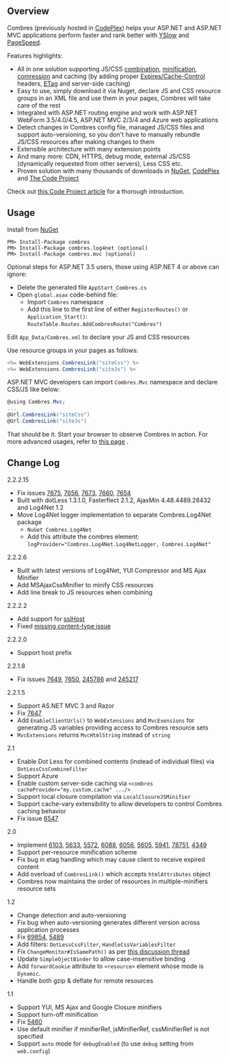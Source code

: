 Overview
---------------
Combres (previously hosted in [CodePlex](http://combres.codeplex.com/)) helps your ASP.NET and ASP.NET MVC applications perform faster and rank better with [YSlow](http://developer.yahoo.com/yslow/) and [PageSpeed](https://developers.google.com/speed/pagespeed/). 

Features highlights:  

* All in one solution supporting JS/CSS [combination](http://developer.yahoo.com/performance/rules.html#num_http), [minification](http://developer.yahoo.com/performance/rules.html#minify), [comression](http://developer.yahoo.com/performance/rules.html#gzip) and caching (by adding proper [Expires/Cache-Control](http://developer.yahoo.com/performance/rules.html#expires) headers, [ETag](http://developer.yahoo.com/performance/rules.html#etags) and server-side caching)
* Easy to use, simply download it via Nuget, declare JS and CSS resource groups in an XML file and use them in your pages, Combres will take care of the rest
* Integrated with ASP.NET routing engine and work with ASP.NET WebForm 3.5/4.0/4.5, ASP.NET MVC 2/3/4 and Azure web applications
* Detect changes in Combres config file, managed JS/CSS files and support auto-versioning, so you don't have to manually rebundle JS/CSS resources after making changes to them
* Extensible architecture with many extension points
* And many more: CDN, HTTPS, debug mode, external JS/CSS (dynamically requested from other servers), Less CSS etc.
* Proven solution with many thousands of downloads in [NuGet](https://www.nuget.org/packages/combres), [CodePlex](http://combres.codeplex.com/) and [The Code Project](http://www.codeproject.com/Articles/69484/Combres-2-0-A-Library-for-ASP-NET-Website-Optimiza)

Check out [this Code Project article](http://www.codeproject.com/Articles/69484/Combres-2-0-A-Library-for-ASP-NET-Website-Optimiza) for a thorough introduction.



Usage
---------------
Install from [NuGet](https://www.nuget.org/packages/combres)

```
PM> Install-Package combres
PM> Install-Package combres.log4net (optional)
PM> Install-Package combres.mvc (optional)
```

Optional steps for ASP.NET 3.5 users, those using ASP.NET 4 or above can ignore:  
* Delete the generated file `AppStart_Combres.cs`
* Open `global.asax` code-behind file:
  * Import `Combres` namespace
  * Add this line to the first line of either `RegisterRoutes()` or `Application_Start()`: `RouteTable.Routes.AddCombresRoute("Combres")`
    
Edit `App_Data/Combres.xml` to declare your JS and CSS resources

Use resource groups in your pages as follows:

```csharp
<%= WebExtensions.CombresLink("siteCss") %>  
<%= WebExtensions.CombresLink("siteJs") %>
```

ASP.NET MVC developers can import `Combres.Mvc` namespace and declare CSS/JS like below:

```csharp
@using Combres.Mvc;
...
@Url.CombresLink("siteCss")
@Url.CombresLink("siteJs")
```

That should be it. Start your browser to observe Combres in action. For more advanced usages, refer to [this page](http://www.codeproject.com/Articles/69484/Combres-2-0-A-Library-for-ASP-NET-Website-Optimiza) .



Change Log
---------------
2.2.2.15
* Fix issues [7675](http://combres.codeplex.com/workitem/7675), [7656](http://combres.codeplex.com/workitem/7656), [7673](http://combres.codeplex.com/workitem/7673), [7660](http://combres.codeplex.com/workitem/7660), [7654](http://combres.codeplex.com/workitem/7654)
* Built with dotLess 1.3.1.0, Fasterflect 2.1.2, AjaxMin 4.48.4489.28432 and Log4Net 1.2
* Move Log4Net logger implementation to separate Combres.Log4Net package
	+ `NuGet Combres.Log4Net`
	+ Add this attribute the combres element: `logProvider="Combres.Log4Net.Log4NetLogger, Combres.Log4Net"`

2.2.2.6
* Built with latest versions of Log4Net, YUI Compressor and MS Ajax Minifier
* Add MSAjaxCssMinifier to minify CSS resources
* Add line break to JS resources when combining

2.2.2.2
* Add support for [sslHost](http://combres.codeplex.com/discussions/235498)
* Fixed [missing content-type issue](http://combres.codeplex.com/discussions/245217)

2.2.2.0

* Support host prefix

2.2.1.8  

* Fix issues [7649](http://combres.codeplex.com/workitem/7649), [7650](http://combres.codeplex.com/workitem/7650), [245786](http://combres.codeplex.com/discussions/245786) and [245217](http://combres.codeplex.com/discussions/245217)

2.2.1.5
* Support AS.NET MVC 3 and Razor
* Fix [7647](http://combres.codeplex.com/workitem/7647)
* Add `EnableClientUrls()` to `WebExtensions` and `MvcExensions` for generating JS variables providing access to Combres resource sets
* `MvcExtensions` returns `MvcHtmlString` instead of `string`

2.1
* Enable Dot Less for combined contents (instead of individual files) via `DotLessCssCombineFilter`
* Support Azure
* Enable custom server-side caching via `<combres cacheProvider="my.custom.cache" .../>`
* Support local closure compilation via `LocalClosureJSMinifier`
* Support cache-vary extensibility to allow developers to control Combres caching behavior
* Fix issue [6547](http://combres.codeplex.com/workitem/6547)

2.0
* Implement [6103](http://combres.codeplex.com/workitem/6103), [5633](http://combres.codeplex.com/workitem/5633), [5572](http://combres.codeplex.com/workitem/5572), [6088](http://combres.codeplex.com/workitem/6088), [6056](http://combres.codeplex.com/workitem/6056), [5605](http://combres.codeplex.com/workitem/5605), [5941](http://combres.codeplex.com/workitem/5941), [78751](http://combres.codeplex.com/Thread/View.aspx?ThreadId=78751), [4349](http://combres.codeplex.com/workitem/4349)
* Support per-resource minification scheme
* Fix bug in etag handling which may cause client to receive expired content 
* Add overload of `CombresLink()` which accepts `htmlAttributes` object
* Combres now maintains the order of resources in multiple-minifiers resource sets

1.2
* Change detection and auto-versioning
* Fix bug when auto-versioning generates different version across application processes
* Fix [69854](http://combres.codeplex.com/Thread/View.aspx?ThreadId=69854), [5489](http://combres.codeplex.com/workitem/5489)
* Add filters: `DotLessCssFilter`, `HandleCssVariablesFilter`
* Fix `ChangeMonitor#IsSamePath()` as per [this discussion thread](http://combres.codeplex.com/Thread/View.aspx?ThreadId=79884)
* Update `SimpleOjectBinder` to allow case-insensitive binding
* Add `forwardCookie` attribute to `<resource>` element whose mode is `Dynamic`.
* Handle both gzip & deflate for remote resources

1.1
* Support YUI, MS Ajax and Google Closure minifiers
* Support turn-off minification
* Fix [5460](http://combres.codeplex.com/workitem/5460)
* Use default minifier if minifierRef, jsMinifierRef, cssMinifierRef is not specified
* Support `auto` mode for `debugEnabled` (to use `debug` setting from `web.config`)